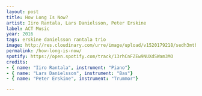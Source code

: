 ```yaml
---
layout: post
title: How Long Is Now?
artist: Iiro Rantala, Lars Danielsson, Peter Erskine
label: ACT Music
year: 2016
tags: erskine danielsson rantala trio
image: http://res.cloudinary.com/urre/image/upload/v1520179218/sedh3mtbhicbsrop3ijr_dwjgjk.jpg
permalink: /how-long-is-now/
spotify: https://open.spotify.com/track/13rhCnFZEw9NUXdSWam3MO
credits:
- { name: "Iiro Rantala", instrument: "Piano"}
- { name: "Lars Danielsson", instrument: "Bas"}
- { name: "Peter Erskine", instrument: "Trummor"}

---
```


